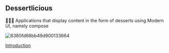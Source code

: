 ## Dessertlicious

🍩🍰🧁 Applications that display content in the form of desserts using Modern UI, namely compose

![6380fd68bb49d900133664](https://user-images.githubusercontent.com/22741734/204035702-b419cb39-e4ff-4058-bbdf-b8d28d1a90a2.gif)

[Introduction](https://medium.com/@veroanggra/part-1-jetpack-compose-introduction-cf5bcfa43ddd)
